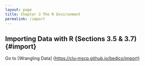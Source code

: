 ```yaml
---
layout: page
title: Chapter 3 The R Environment
permalink: /import
---
```





## Importing Data with R (Sections 3.5 & 3.7) {#import}







Go to [Wrangling Data] {https://clu-mscp.github.io/bedics/import}